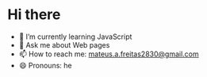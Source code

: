 <h1>Hi there</h1>

- 🌱 I’m currently learning JavaScript
- 💬 Ask me about Web pages 
- 📫 How to reach me: mateus.a.freitas2830@gmail.com  
- 😄 Pronouns: he

